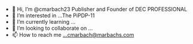 - 👋 Hi, I’m @cmarbach23 Publisher and Founder of DEC PROFESSIONAL
- 👀 I’m interested in ...The PiPDP-11
- 🌱 I’m currently learning ...
- 💞️ I’m looking to collaborate on ...
- 📫 How to reach me ...cmarbach@marbachs.com

<!---
cmarbach23/cmarbach23 is a ✨ special ✨ repository because its `README.md` (this file) appears on your GitHub profile.
You can click the Preview link to take a look at your changes.
--->
